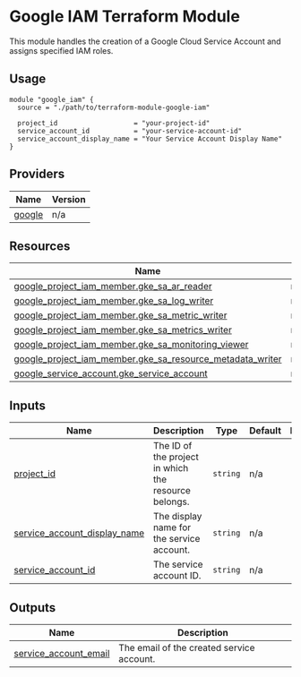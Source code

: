 # Google IAM Terraform Module

This module handles the creation of a Google Cloud Service Account and assigns specified IAM roles.

## Usage

```hcl
module "google_iam" {
  source = "./path/to/terraform-module-google-iam"

  project_id                   = "your-project-id"
  service_account_id           = "your-service-account-id"
  service_account_display_name = "Your Service Account Display Name"
}
```

## Providers
| Name | Version |
|------|---------|
| <a name="provider_google"></a> [google](#provider\_google) | n/a |


## Resources
| Name | Type |
|------|------|
| [google_project_iam_member.gke_sa_ar_reader](https://registry.terraform.io/providers/hashicorp/google/latest/docs/resources/project_iam_member) | resource |
| [google_project_iam_member.gke_sa_log_writer](https://registry.terraform.io/providers/hashicorp/google/latest/docs/resources/project_iam_member) | resource |
| [google_project_iam_member.gke_sa_metric_writer](https://registry.terraform.io/providers/hashicorp/google/latest/docs/resources/project_iam_member) | resource |
| [google_project_iam_member.gke_sa_metrics_writer](https://registry.terraform.io/providers/hashicorp/google/latest/docs/resources/project_iam_member) | resource |
| [google_project_iam_member.gke_sa_monitoring_viewer](https://registry.terraform.io/providers/hashicorp/google/latest/docs/resources/project_iam_member) | resource |
| [google_project_iam_member.gke_sa_resource_metadata_writer](https://registry.terraform.io/providers/hashicorp/google/latest/docs/resources/project_iam_member) | resource |
| [google_service_account.gke_service_account](https://registry.terraform.io/providers/hashicorp/google/latest/docs/resources/service_account) | resource |

## Inputs
| Name | Description | Type | Default | Required |
|------|-------------|------|---------|:--------:|
| <a name="input_project_id"></a> [project\_id](#input\_project\_id) | The ID of the project in which the resource belongs. | `string` | n/a | yes |
| <a name="input_service_account_display_name"></a> [service\_account\_display\_name](#input\_service\_account\_display\_name) | The display name for the service account. | `string` | n/a | yes |
| <a name="input_service_account_id"></a> [service\_account\_id](#input\_service\_account\_id) | The service account ID. | `string` | n/a | yes |

## Outputs
| Name | Description |
|------|-------------|
| <a name="output_service_account_email"></a> [service\_account\_email](#output\_service\_account\_email) | The email of the created service account. |
